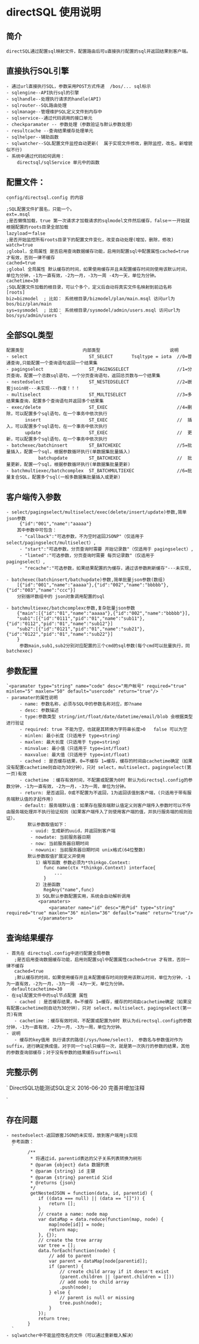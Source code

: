 # directSQL 使用说明

## 简介
    directSQL通过配置sql映射文件，配置路由后可u直接执行配置的sql并返回结果到客户端。

## 直接执行SQL引擎
    - 通过url直接执行SQL，参数采用POST方式传递  /bos/... sql标示
    - sqlengine--API执行sql的引擎
    - sqlhandle--处理执行请求的handle(API)
    - sqlrouter--SQL路由处理
    - sqlmanage--管理维护SQL定义文件到内存中
    - sqlservice--通过代码调用的接口单元
    - checkparamater -- 参数处理（参数验证与默认参数处理）
    - resultcache --查询结果缓存处理单元
    - sqlhelper--辅助函数
    - sqlwatcher--SQL配置文件监控自动更新(  属于实现文件修改，删除监控，改名，新增貌似不行)
    - 系统中通过代码如何调用：
        directsql/sqlService 单元中的函数

## 配置文件：
    config/directsql.config 的内容
     `
    ;SQL配置文件扩展名，只能一个。
    ext=.msql 
    ;是否懒惰加载，true 第一次请求才加载请求的sqlmodel文件然后缓存，false＝一开始就根据配置的roots目录全部加载
    lazyload＝false 
    ;是否开始监控所有roots目录下的配置文件变化，改变自动处理(增加，删除，修改)
    watch=true
    ;global，全局属性 是否启用查询数据缓存功能，启用则配置sql中配置属性cached=true 才有效，否则一律不缓存 
    cached=true
    ;global 全局属性 默认缓存的时间，如果使用缓存并且未配置缓存时间则使用该默认时间，单位为分钟，-1为一直有效，-2为一月，-3为一周 -4为一天，单位为分钟。
    cachetime=30
    ;SQL配置文件加载的根目录，可以个多个，定义后自动将真实文件名映射到前边名称
    [roots]
    biz=bizmodel  ; 比如： 系统根目录/bizmodel/plan/main.msql 访问url为 bos/biz/plan/main
    sys=sysmodel  ; 比如： 系统根目录/sysmodel/admin/users.msql 访问url为 bos/sys/admin/users `

## 全部SQL类型
    配置类型                      内部类型                          说明 
    - select                       ST_SELECT       Tsqltype = iota  //0=普通查询,只能配置一个查询语句返回一个结果集   
    - pagingselect                 ST_PAGINGSELECT                  //1=分页查询，配置一个总数sql语句，一个分页查询语句，返回总页数与一个结果集
    - nestedselect                 ST_NESTEDSELECT                  //2=嵌套jsoin树---未实现---作废！！！
    - multiselect                  ST_MULTISELECT                   //3=多结果集查询，配置多个查询语句并返回多个结果集
    - exec/delete                  ST_EXEC                          //4=删除，可以配置多个sql语句，在一个事务中依次执行 
           insert                  ST_EXEC                          //  插入，可以配置多个sql语句，在一个事务中依次执行
           update                  ST_EXEC                          //  更新，可以配置多个sql语句，在一个事务中依次执行 
    - batchexec/batchinsert        ST_BATCHEXEC                     //5=批量插入，配置一个sql，根据参数循环执行(单数据集批量插入)
                batchupdate        ST_BATCHEXEC                     //  批量更新，配置一个sql，根据参数循环执行(单数据集批量更新)
    - batchmultiexec/batchcomplex  ST_BATCHMULTIEXEC                //6=批量复合SQL，配置多个sql(一般多数据集批量插入或更新)

## 客户端传入参数
    - select/pagingselect/multiselect/exec(delete/insert/update)参数,简单json参数 
         {"id":"001","name":"aaaaa"}
        其中参数中可包含：
         - "callback":"可选参数，不为空时返回JSONP"（仅适用于 select/pagingselect/multiselect）,
         - "start":"可选参数，分页查询时需要 开始记录数"（仅适用于 pagingselect）,
         - "limted":"可选参数，分页查询时需要 每页记录数"（仅适用于 pagingselect）,
         - "recache":"可选参数，如果结果配置的为缓存，通过该参数刷新缓存"---未实现,

    - batchexec(batchinsert/batchupdate)参数,简单批量json参数(数组)
        [{"id":"001","name":"aaaaa"},{"id":"002","name":"bbbbb"},{"id":"003","name":"ccc"}]
        分别循环数组中的 json对象调用配置的sql

    - batchmultiexec/batchcomplexc参数,复杂批量json参数
        {"main":[{"id":"01","name":"aaaaa"},{"id":"002","name":"bbbbb"}],
        "sub1":[{"id":"0111","pid":"01","name":"sub11"},{"id":"0112","pid":"01","name":"sub12"}]
        "sub2":[{"id":"0121","pid":"01","name":"sub21"},{"id":"0122","pid":"01","name":"sub22"}]
        }
         参数main,sub1,sub2分别对应配置的三个cmd的sql参数(每个cmd可以批量执行，同batchexec)

## 参数配置
    `<paramater type="string" name="code" desc="用户帐号" required="true" minlen="5" maxlen="50" default="usercode" return="true"/> `
    - paramater的属性说明
         - name: 参数名称，必须与SQL中的参数名称对应，即?name
         - desc: 参数描述
         - type:参数类型 string/int/float/date/datetime/email/blob 会根据类型进行验证                 
         - required: true 不能为空，也就是其转换为字符串长度>0   false 可以为空
         - minlen: 最小长度（只适用于 type=string） 
         - maxlen: 最大长度（只适用于 type=string） 
         - minvalue: 最小值（只适用于 type=int/float) 
         - maxvalue: 最大值（只适用于 type=int/float) 
         - cached : 是否缓存结果，0=不缓存 1=缓存，缓存的时间由cachetime确定（如果没有配置cachetime则自动为30分钟），只对 select，multiselect，pagingselect(第一页)有效
         - cachetime ：缓存有效时间，不配置或配置为0时 默认为directsql.config的参数分钟，-1为一直有效，-2为一月，-3为一周，单位为分钟。 
         - return: 是否返回，0或不配置为不返回，1为返回该值到客户端，(只适用于带有服务端默认值的才起作用)
         - default: 服务端默认值：如果存在服务端默认值定义则客户端传入参数时可以不传由服务端处理并不执行验证规则（如果客户端传入了则使用客户端的值，并执行服务端的规则验证），
            默认参数取值如下：
             - uuid: 生成新的uuid，并返回到客户端
             - nowdate: 当前服务器日期
             - now: 当前服务器日期时间 
             - nowunix: 当前服务器日期时间 unix格式(64位整数)  
            默认参数取值扩展定义并使用
               1）编写函数 参数必须为*thinkgo.Context:
                  func name(ctx *thinkgo.Context) interface{
                      ...
                  }
               2）注册函数
                  RegAny("name",func)
               3）SQL默认参数配置实用，系统会自动解析调用
                <paramaters>
                    <paramater name="id" desc="用户id" type="string" required="true" maxlen="36" minlen="36" default="name" return="true"/>
                </paramaters>

## 查询结果缓存
    - 首先在 directsql.config中进行配置全局参数
       ;是否启用查询数据缓存功能，启用则配置sql中配置属性cached=true 才有效，否则一律不缓存
       cached=true
       ;默认缓存的时间，如果使用缓存并且未配置缓存时间则使用该默认时间，单位为分钟，-1为一直有效，-2为一月，-3为一周 -4为一天，单位为分钟。
      defaultcachetime=30    
    - 在sql配置文件中的sql节点配置 属性
       - cached : 是否缓存结果，0=不缓存 1=缓存，缓存的时间由cachetime确定（如果没有配置cachetime则自动为30分钟），只对 select，multiselect，pagingselect(第一页)有效
       - cachetime ：缓存有效时间，不配置或配置为0时 默认为directsql.config的参数分钟，-1为一直有效，-2为一月，-3为一周，单位为分钟。 
    - 说明
       - 缓存的key值用 执行请求的路径(/sys/home/select)， 参数名与参数值对作为suffix，进行确定换成值，对于同一个sql只缓存一次，就是第一次执行的参数的结果，其他的参数查询部缓存；对于没有参数的结果缓存suffix=nil  

## 完整示例
`
      <?xml version="1.0" encoding="utf-8"?>
       <!-- id为本model的标识一般同文件名，database为xorm.config中配置的数据库名称，为执行该配置文件sql的连接，空为默认数据库 -->
       <model id="demo" database="">
        <comment>
            <desc>DirectSQL功能测试SQL定义</desc>
            <author></author>
            <date>2016-06-20</date>
            <history Editor="畅雨" Date="2016-08-03">完善并增加注释</history>
        </comment>
        <!-- JSON参数示例：{'code':'12345'} -->
        <sql type="select" id="select" desc="查询SQL,结果缓存30分钟" cached="true" cachetime="30">
            <cmd in="" out="">
                <![CDATA[ select * from sys_user where code=?code ]]>
                <paramaters>
                    <paramater type="string" name="code" desc="用户帐号" required="true" minlen="5" maxlen="50"/>
                </paramaters>
            </cmd>
        </sql>
        <!-- JSON参数示例：{'name':'李四','start':1,'limted':20 } -->
        <sql type="pagingselect" id="paging" desc="服务端分页查询,第一个cmd=总页数SQL,第二个cmd=分页的查询数据sql">
            <cmd in="" out="total">
                <![CDATA[ SELECT count(id) AS total FROM sys_user ]]>
            </cmd>
            <cmd in="" out="data">
                <![CDATA[ SELECT * FROM sys_user LIMIT ?start,?limted ]]>
                <paramaters>
                    <paramater  name="start" desc="start" type="int" required="true" />
                    <paramater  name="limted" desc="size" type="int" required="true" />
                </paramaters>
            </cmd>
        </sql>
         <!-- JSON参数示例：{'code':'12345'} -->
        <sql type="nestedselect" id="nested" desc="嵌套的结果json---已作废" idfield="id" pidfield="pid">
            <cmd in="" out="">
                <![CDATA[ SELECT * FROM sys_sys_user ]]>
            </cmd>
        </sql>
         <!-- JSON参数示例：{'code':'12345','nick':'changyu'} -->
        <sql type="multiselect" id="multi" desc="多个Select返回多个结果集的查询组合，一个json参数">
            <cmd in="" out="main">
                <![CDATA[  SELECT id,code FROM sys_user where code=?code ]]>
                <paramaters>
                    <paramater type="string" name="code" desc="用户帐号" required="true" minlen="5" maxlen="50" />
                </paramaters>
            </cmd>
            <cmd in="" out="detail1">
                <![CDATA[   SELECT id,code,pwd,nick FROM sys_user   ]]>
            </cmd>
            <cmd in="" out="detail2">
                <![CDATA[   SELECT id,code,cnname,pwd,nick FROM sys_user WHERE nick=?nick   ]]>
                <paramaters>
                    <paramater type="string" name="nick" desc="用户帐号" required="true" />
                </paramaters>
            </cmd>
        </sql>
        <!-- JSON参数示例：{'code':'123'} -->
        <sql type="delete" id="delete" desc="删除，可以执行多条删除语句,建议类型改为 exec">
            <cmd in="" out="">
                <![CDATA[   DELETE FROM sys_user where code=?code   ]]>
                <paramaters>
                    <paramater name="code" desc="用户帐号" type="string" required="true" />
                </paramaters>
            </cmd>
            <cmd in="" out="">
                <![CDATA[   DELETE FROM sys_userdetail where pcode=?code   ]]>
                <paramaters>
                    <paramater name="code" desc="用户帐号" type="string" required="true" />
                </paramaters>
            </cmd>
        </sql>
        <!-- JSON参数示例：{'code':'123','name':'xxx'} -->
        <sql type="insert" id="insert" desc="新增服务端生成newid返回,建议类型改为 exec">
            <cmd in="" out="">
                <![CDATA[       INSERT INTO sys_user(id,code,cnname,pwd,nick) VALUES(?id,?code,?cnname,?pwd,?nick) ]]>
                <paramaters>
                    <paramater name="id" desc="用户id" type="string" required="true" maxlen="36" minlen="36" default="uuid" return="true"/>
                    <paramater name="code" desc="用户帐号" type="string" required="true" maxlen="50" minlen="5" />
                    <paramater name="cnname" desc="cnname" type="string" required="true" />
                    <paramater name="nick" desc="昵称" type="string" required="true" maxlen="30" minlen="0" />
                </paramaters>
            </cmd>
        </sql>
        <!-- JSON参数示例：{'code':'123','nick':'xxx'} -->
        <sql type="update" id="update" desc="更新,建议类型改为 exec" >
            <cmd in="" out="">
                <![CDATA[ update sys_user set nick=?nick where code=?code ]]>
                <paramaters>
                    <paramater type="string" name="code" desc="用户帐号" required="true" />
                    <paramater type="string" name="nick" desc="用户帐号" required="true" />
                </paramaters>
            </cmd>
        </sql>
        <!-- JSON参数示例：{'code':'123','nick':'xxx'} -->
        <sql type="insert" id="save" desc="保存(插入或更新),建议类型改为 exec" >
            <cmd in="" out="">
                <![CDATA[ INSERT INTO sys_user(uid,code,pwd,nick,login_ip,login_time,regist_time) VALUES(?uid,?code,?pwd,?nick,?login_ip,?login_time,?regist_time) ON DUPLICATE KEY UPDATE nick=?nick   ]]>
                <paramaters>
                    <paramater type="string" name="id" desc="id" required="true" default="uuid" return="true"/>
                </paramaters>
            </cmd>
        </sql>
        <!-- JSON参数示例：{data:[{'id':'123','name':'xxx'},{},...]} -->
        <sql type="batchinsert" id="batchinsert" desc="批量新增，json传来多条数据，一个批次插入，要么全部成功要么全部失败">
            <cmd in="" out="">
                <![CDATA[ INSERT INTO sys_user(id,code,cnname,pwd,nick) VALUES(?id,?code,?cnname,?pwd,?nick)            ]]>
                <paramaters>
                    <paramater type="string" name="id" desc="用户帐号" required="true" minlen="30" default="uuid" return="true"/>
                </paramaters>
            </cmd>
        </sql>
        <!-- JSON参数示例：{data:[{'id':'123','name':'xxx'},{},...]} -->
        <sql type="batchupdate" id="bacthsave" desc="批量更新,json传来多条数据，一个批次更新，要么全部成功要么全部失败">
            <cmd in="" out="">
                <![CDATA[   INSERT INTO sys_user(id,code,cnname,pwd,nick) VALUES(?id,?code,?cnname,?pwd,?nick)     ]]>
            </cmd>
        </sql>
            <!-- JSON参数示例：{data:[{'id':'001'},{'id':'002'},{'id':'004'},...]}  -->
        <sql type="batchdelete" id="delete" desc="批量删除，根据参数多次执行该语句">
            <cmd in="" out="">
                <![CDATA[   DELETE FROM sys_user where code=?code   ]]>
                <paramaters>
                    <paramater name="code" desc="用户帐号" type="string" required="true" />
                </paramaters>
            </cmd>
        </sql>
        <!-- JSON参数示例：{main:[{'id':'123','name':'xxx'}],detail1:[{},...],detail2:[{},...]} -->
        <sql type="batchmultiexec" id="bacthcomplexsave" desc="批量在一个事务里边组合执行多个表的保存，要么全部成功要么全部失败">
            <cmd in="main" desc="主表的数据，支持多条">
                <![CDATA[   INSERT INTO sys_user(id,code,cnname,pwd,nick) VALUES(?id,?code,?cnname,?pwd,?nick) ]]>
                <paramaters>
                    <paramater type="string" name="id" desc="用户帐号" required="true" default="uuid" />
                </paramaters>
            </cmd>
            <cmd in="detail1" desc="子表一数据，支持多条">
                <![CDATA[  INSERT INTO sys_user(id,code,cnname,pwd,nick) VALUES(?id,?code,?cnname,?pwd,?nick)]]>
            </cmd>
            <cmd in="detail2" desc="子表二数据，支持多条">
                <![CDATA[  INSERT INTO sys_user(id,code,cnname,pwd,nick) VALUES(?id,?code,?cnname,?pwd,?nick)   ]]>
            </cmd>
            <!-- 下面可继续添加多个组合进来的sql -->
        </sql>
        <!-- 下面可继续添加新的方法 -->
      </model>

`

## 存在问题
    - nestedselect-返回嵌套JSON的未实现，放到客户端用js实现
      参考函数：
      `
            /**
             * 将通过id，parentid表达的父子关系列表转换为树形
             * @param {object} data 数据列表
             * @param {string} id 主键
             * @param {string} parentid 父id
             * @returns {json} 
             */
             getNestedJSON = function(data, id, parentid) {
                if ((data === null) || (data == "[]")) {
                    return [];
                }
                // create a name: node map
                var dataMap = data.reduce(function(map, node) {
                    map[node[id]] = node;
                    return map;
                }, {});
                // create the tree array
                var tree = [];
                data.forEach(function(node) {
                    // add to parent
                    var parent = dataMap[node[parentid]];
                    if (parent) {
                        // create child array if it doesn't exist
                        (parent.children || (parent.children = []))
                        // add node to child array
                        .push(node);
                    } else {
                        // parent is null or missing
                        tree.push(node);
                    }
                });
                return tree;
            }
      `
    - sqlwatcher中不能监控改名的文件（可以通过重新载入解决）